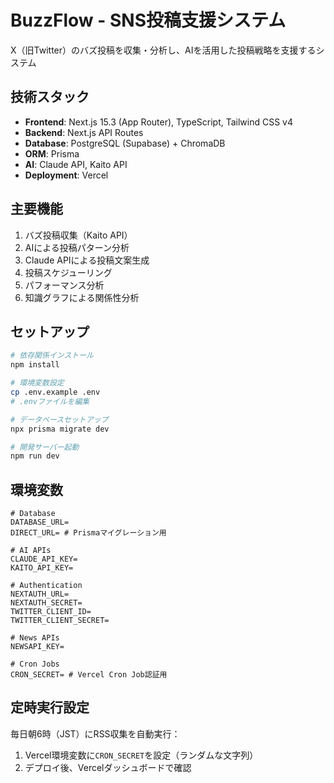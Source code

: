 # BuzzFlow - SNS投稿支援システム

X（旧Twitter）のバズ投稿を収集・分析し、AIを活用した投稿戦略を支援するシステム

## 技術スタック

- **Frontend**: Next.js 15.3 (App Router), TypeScript, Tailwind CSS v4
- **Backend**: Next.js API Routes
- **Database**: PostgreSQL (Supabase) + ChromaDB
- **ORM**: Prisma
- **AI**: Claude API, Kaito API
- **Deployment**: Vercel

## 主要機能

1. バズ投稿収集（Kaito API）
2. AIによる投稿パターン分析
3. Claude APIによる投稿文案生成
4. 投稿スケジューリング
5. パフォーマンス分析
6. 知識グラフによる関係性分析

## セットアップ

```bash
# 依存関係インストール
npm install

# 環境変数設定
cp .env.example .env
# .envファイルを編集

# データベースセットアップ
npx prisma migrate dev

# 開発サーバー起動
npm run dev
```

## 環境変数

```
# Database
DATABASE_URL=
DIRECT_URL= # Prismaマイグレーション用

# AI APIs
CLAUDE_API_KEY=
KAITO_API_KEY=

# Authentication
NEXTAUTH_URL=
NEXTAUTH_SECRET=
TWITTER_CLIENT_ID=
TWITTER_CLIENT_SECRET=

# News APIs
NEWSAPI_KEY=

# Cron Jobs
CRON_SECRET= # Vercel Cron Job認証用
```

## 定時実行設定

毎日朝6時（JST）にRSS収集を自動実行：

1. Vercel環境変数に`CRON_SECRET`を設定（ランダムな文字列）
2. デプロイ後、Vercelダッシュボードで確認